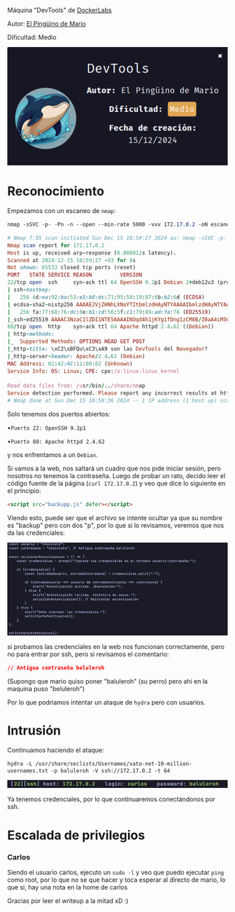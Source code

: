 Máquina "DevTools" de [DockerLabs](https://dockerlabs.es)

Autor: [El Pingüino de Mario](https://www.youtube.com/channel/UCGLfzfKRUsV6BzkrF1kJGsg)

Dificultad: Medio



![DevTools](/maquina-devtools/img/dockerlabs.png)



# Reconocimiento

Empezamos con un escaneo de `nmap`:

```css
nmap -sSVC -p- -Pn -n --open --min-rate 5000 -vvv 172.17.0.2 -oN escaneo.txt
```

```ruby
# Nmap 7.95 scan initiated Sun Dec 15 10:59:27 2024 as: nmap -sSVC -p- -Pn -n --open --min-rate 5000 -vvv -oN escaneo.txt 172.17.0.2
Nmap scan report for 172.17.0.2
Host is up, received arp-response (0.000012s latency).
Scanned at 2024-12-15 10:59:27 -03 for 8s
Not shown: 65533 closed tcp ports (reset)
PORT   STATE SERVICE REASON         VERSION
22/tcp open  ssh     syn-ack ttl 64 OpenSSH 9.2p1 Debian 2+deb12u3 (protocol 2.0)
| ssh-hostkey: 
|   256 4d:ea:92:ba:53:e3:b8:dc:71:95:50:19:87:6b:b2:6d (ECDSA)
| ecdsa-sha2-nistp256 AAAAE2VjZHNhLXNoYTItbmlzdHAyNTYAAAAIbmlzdHAyNTYAAABBBHySp29oLAUPUU27byLQHAEweVlLXLNNoJgJaI/3JeRE+R+8K0xWa4pAawQpPvD2Xrpuf7MovEvk2DSIgp85zoY=
|   256 fa:77:68:76:dc:8e:b1:cd:56:5f:c1:79:89:ad:fa:78 (ED25519)
|_ssh-ed25519 AAAAC3NzaC1lZDI1NTE5AAAAINOqd4h1jKYg1fOng1zCM8B/Z0aA4iM5Q7lEm6SW+n7p
80/tcp open  http    syn-ack ttl 64 Apache httpd 2.4.62 ((Debian))
| http-methods: 
|_  Supported Methods: OPTIONS HEAD GET POST
|_http-title: \xC2\xBFQu\xC3\xA9 son las DevTools del Navegador?
|_http-server-header: Apache/2.4.62 (Debian)
MAC Address: 02:42:AC:11:00:02 (Unknown)
Service Info: OS: Linux; CPE: cpe:/o:linux:linux_kernel

Read data files from: /usr/bin/../share/nmap
Service detection performed. Please report any incorrect results at https://nmap.org/submit/ .
# Nmap done at Sun Dec 15 10:59:36 2024 -- 1 IP address (1 host up) scanned in 8.57 seconds
```

Solo tenemos dos puertos abiertos:

•`Puerto 22: OpenSSH 9.2p1`

•`Puerto 80: Apache httpd 2.4.62`

y nos enfrentamos a un `Debian`.

Si vamos a la web, nos saltará un cuadro que nos pide iniciar sesión, pero nosotros no tenemos la contraseña. Luego de probar un rato, decido leer el código fuente de la página (`curl 172.17.0.2`) y veo que dice lo siguiente en el principio:

```html
<script src="backupp.js" defer></script>
```

Viendo esto, puede ser que el archivo se intente ocultar ya que su nombre es "backup" pero con dos "p", por lo que si lo revisamos, veremos que nos da las credenciales:

![Credenciales](/maquina-devtools/img/credenciales.png)

si probamos las credenciales en la web nos funcionan correctamente, pero no para entrar por ssh, pero si revisamos el comentario:

```css
// Antigua contraseña beluleroh
```

(Supongo que mario quiso poner "baluleroh" (su perro) pero ahi en la maquina puso "beluleroh")

Por lo que podriamos intentar un ataque de `hydra` pero con usuarios.

# Intrusión

Continuamos haciendo el ataque:

```
hydra -L /usr/share/seclists/Usernames/xato-net-10-million-usernames.txt -p baluleroh -V ssh://172.17.0.2 -t 64
```



![Carlos-pass](/maquina-devtools/img/hydra.png)

Ya tenemos credenciales, por lo que continuaremos conectándonos por ssh.

# Escalada de privilegios

### Carlos

Siendo el usuario carlos, ejecuto un `sudo -l` y veo que puedo ejecutar `ping` como root, por lo que no se que hacer y toca esperar al directo de mario, lo que si, hay una nota en la home de carlos

Gracias por leer el writeup a la mitad xD :) 